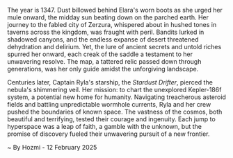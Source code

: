 
The year is 1347.  Dust billowed behind Elara's worn boots as she urged her mule onward, the midday sun beating down on the parched earth.  Her journey to the fabled city of Zerzura, whispered about in hushed tones in taverns across the kingdom, was fraught with peril. Bandits lurked in shadowed canyons, and the endless expanse of desert threatened dehydration and delirium. Yet, the lure of ancient secrets and untold riches spurred her onward, each creak of the saddle a testament to her unwavering resolve.  The map, a tattered relic passed down through generations, was her only guide amidst the unforgiving landscape.

Centuries later, Captain Ryla's starship, the *Stardust Drifter*, pierced the nebula's shimmering veil.  Her mission: to chart the unexplored Kepler-186f system, a potential new home for humanity.  Navigating treacherous asteroid fields and battling unpredictable wormhole currents, Ryla and her crew pushed the boundaries of known space.  The vastness of the cosmos, both beautiful and terrifying, tested their courage and ingenuity. Each jump to hyperspace was a leap of faith, a gamble with the unknown, but the promise of discovery fueled their unwavering pursuit of a new frontier.

~ By Hozmi - 12 February 2025
